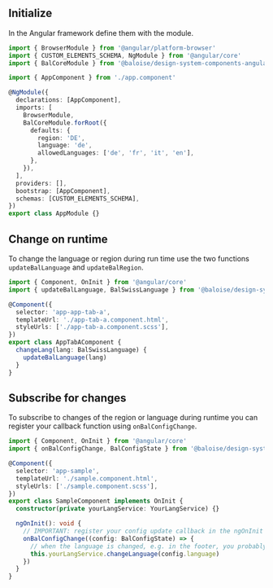 ## Initialize

In the Angular framework define them with the module.

```typescript
import { BrowserModule } from '@angular/platform-browser'
import { CUSTOM_ELEMENTS_SCHEMA, NgModule } from '@angular/core'
import { BalCoreModule } from '@baloise/design-system-components-angular'

import { AppComponent } from './app.component'

@NgModule({
  declarations: [AppComponent],
  imports: [
    BrowserModule,
    BalCoreModule.forRoot({
      defaults: {
        region: 'DE',
        language: 'de',
        allowedLanguages: ['de', 'fr', 'it', 'en'],
      },
    }),
  ],
  providers: [],
  bootstrap: [AppComponent],
  schemas: [CUSTOM_ELEMENTS_SCHEMA],
})
export class AppModule {}
```

## Change on runtime

To change the language or region during run time use the two functions `updateBalLanguage` and `updateBalRegion`.

```typescript
import { Component, OnInit } from '@angular/core'
import { updateBalLanguage, BalSwissLanguage } from '@baloise/design-system-components'

@Component({
  selector: 'app-app-tab-a',
  templateUrl: './app-tab-a.component.html',
  styleUrls: ['./app-tab-a.component.scss'],
})
export class AppTabAComponent {
  changeLang(lang: BalSwissLanguage) {
    updateBalLanguage(lang)
  }
}
```

## Subscribe for changes

To subscribe to changes of the region or language during runtime you can register your callback function using `onBalConfigChange`.

```typescript
import { Component, OnInit } from '@angular/core'
import { onBalConfigChange, BalConfigState } from '@baloise/design-system-components'

@Component({
  selector: 'app-sample',
  templateUrl: './sample.component.html',
  styleUrls: ['./sample.component.scss'],
})
export class SampleComponent implements OnInit {
  constructor(private yourLangService: YourLangService) {}

  ngOnInit(): void {
    // IMPORTANT: register your config update callback in the ngOnInit instead of the constructor
    onBalConfigChange((config: BalConfigState) => {
      // when the language is changed, e.g. in the footer, you probably want to update it in your translations service
      this.yourLangService.changeLanguage(config.language)
    })
  }
}
```